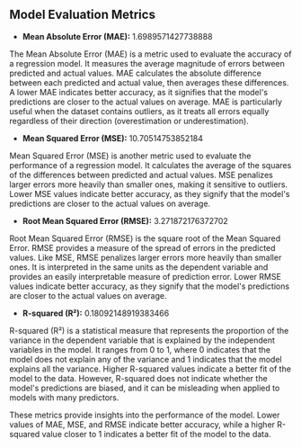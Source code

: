 ## Model Evaluation Metrics

- **Mean Absolute Error (MAE):** 1.6989571427738888

The Mean Absolute Error (MAE) is a metric used to evaluate the accuracy of a regression model. It measures the average magnitude of errors between predicted and actual values. MAE calculates the absolute difference between each predicted and actual value, then averages these differences. A lower MAE indicates better accuracy, as it signifies that the model's predictions are closer to the actual values on average. MAE is particularly useful when the dataset contains outliers, as it treats all errors equally regardless of their direction (overestimation or underestimation).

- **Mean Squared Error (MSE):** 10.70514753852184

Mean Squared Error (MSE) is another metric used to evaluate the performance of a regression model. It calculates the average of the squares of the differences between predicted and actual values. MSE penalizes larger errors more heavily than smaller ones, making it sensitive to outliers. Lower MSE values indicate better accuracy, as they signify that the model's predictions are closer to the actual values on average.

- **Root Mean Squared Error (RMSE):** 3.271872176372702

Root Mean Squared Error (RMSE) is the square root of the Mean Squared Error. RMSE provides a measure of the spread of errors in the predicted values. Like MSE, RMSE penalizes larger errors more heavily than smaller ones. It is interpreted in the same units as the dependent variable and provides an easily interpretable measure of prediction error. Lower RMSE values indicate better accuracy, as they signify that the model's predictions are closer to the actual values on average.

- **R-squared (R²):** 0.18092148919383466

R-squared (R²) is a statistical measure that represents the proportion of the variance in the dependent variable that is explained by the independent variables in the model. It ranges from 0 to 1, where 0 indicates that the model does not explain any of the variance and 1 indicates that the model explains all the variance. Higher R-squared values indicate a better fit of the model to the data. However, R-squared does not indicate whether the model's predictions are biased, and it can be misleading when applied to models with many predictors.

These metrics provide insights into the performance of the model. Lower values of MAE, MSE, and RMSE indicate better accuracy, while a higher R-squared value closer to 1 indicates a better fit of the model to the data.


